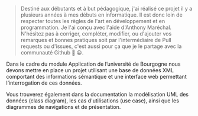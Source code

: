 > Destiné aux débutants et à but pédagogique, j'ai réalisé ce projet il y a plusieurs années à mes débuts en informatique. Il est donc loin de respecter toutes les règles de l'art en développement et en programmation. Je l'ai conçu avec l'aide d'Anthony Maréchal. N'hésitez pas à  corriger, compléter, modifier, ou d'ajouter vos remarques et bonnes pratiques soit par l'intermédiaire de Pull requests ou d'issues, c'est aussi pour ça que je le partage avec la communauté Github 💪 😀.

Dans le cadre du module Application de l’université de Bourgogne nous devons mettre en place un projet utilisant une base de données XML comportant des informations sémantique et une interface web permettant l’interrogation de ces données.

Vous trouverez également dans la documentation la modélisation UML des données (class diagram), les cas d'utilisations (use case), ainsi que les diagrammes de navigations et de présentation.
